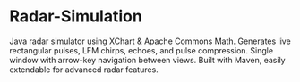 # Radar-Simulation
Java radar simulator using XChart &amp; Apache Commons Math. Generates live rectangular pulses, LFM chirps, echoes, and pulse compression. Single window with arrow-key navigation between views. Built with Maven, easily extendable for advanced radar features.
